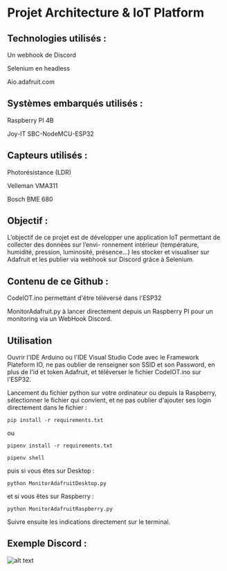 # Projet Architecture & IoT Platform 
## Technologies utilisés :
Un webhook de Discord

Selenium en headless

Aio.adafruit.com


## Systèmes embarqués utilisés : 
Raspberry PI 4B 

Joy-IT SBC-NodeMCU-ESP32

## Capteurs utilisés : 
Photorésistance (LDR)

Velleman VMA311

Bosch BME 680

## Objectif : 

L’objectif de ce projet est de développer une application IoT permettant de collecter des données sur l’envi- ronnement intérieur (température, humidité, pression, luminosité, présence...) les stocker et visualiser sur Adafruit et les publier via webhook sur Discord grâce à Selenium. 

## Contenu de ce Github : 

CodeIOT.ino permettant d'être téléversé dans l'ESP32

MonitorAdafruit.py à lancer directement depuis un Raspberry PI pour un monitoring via un WebHook Discord. 

## Utilisation 

Ouvrir l'IDE Arduino ou l'IDE Visual Studio Code avec le Framework Plateform IO, ne pas oublier de renseigner son SSID et son Password, en plus de l'id et token Adafruit, et téléverser le fichier CodeIOT.ino sur l'ESP32.

Lancement du fichier python sur votre ordinateur ou depuis la Raspberry, sélectionner le fichier qui convient, et ne pas oublier d'ajouter ses login directement dans le fichier : 

```
pip install -r requirements.txt
```
ou
```
pipenv install -r requirements.txt
````
```
pipenv shell
```
puis si vous êtes sur Desktop : 
```
python MonitorAdafruitDesktop.py
```
et si vous êtes sur Raspberry : 
```
python MonitorAdafruitRaspberry.py
```
Suivre ensuite les indications directement sur le terminal. 

## Exemple Discord : 

![alt text](https://github.com/djsfabio/Station-Meteo-Arduino/blob/master/Discord.jpg?raw=true)